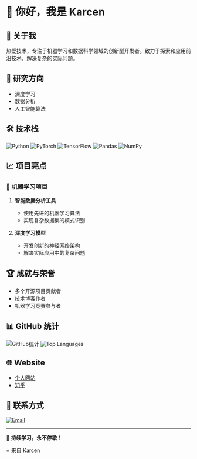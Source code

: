 # 👋 你好，我是 Karcen

## 🚀 关于我
热爱技术，专注于机器学习和数据科学领域的创新型开发者。致力于探索和应用前沿技术，解决复杂的实际问题。

## 🔬 研究方向
- 深度学习
- 数据分析
- 人工智能算法

## 🛠️ 技术栈
![Python](https://img.shields.io/badge/-Python-black?style=flat-square&logo=python)
![PyTorch](https://img.shields.io/badge/-PyTorch-black?style=flat-square&logo=pytorch)
![TensorFlow](https://img.shields.io/badge/-TensorFlow-black?style=flat-square&logo=tensorflow)
![Pandas](https://img.shields.io/badge/-Pandas-black?style=flat-square&logo=pandas)
![NumPy](https://img.shields.io/badge/-NumPy-black?style=flat-square&logo=numpy)

## 📈 项目亮点

### 🤖 机器学习项目
1. **智能数据分析工具**
   - 使用先进的机器学习算法
   - 实现复杂数据集的模式识别

2. **深度学习模型**
   - 开发创新的神经网络架构
   - 解决实际应用中的复杂问题

## 🏆 成就与荣誉
- 多个开源项目贡献者
- 技术博客作者
- 机器学习竞赛参与者

## 📊 GitHub 统计
![GitHub统计](https://github-readme-stats.vercel.app/api?username=Karcen&show_icons=true&theme=radical)
![Top Languages](https://github-readme-stats.vercel.app/api/top-langs/?username=Karcen&layout=compact&theme=radical)

## 🌐 Website
- [个人网站](https://karcen.github.io/zhengjiacheng.github.io/)  
- [知乎](https://www.zhihu.com/people/karcenzheng)
  
## 💌 联系方式
[![Email](https://img.shields.io/badge/Email-联系我-blue?style=flat-square&logo=gmail)](mailto:karcenzheng@yeah.net)

---

📢 **持续学习，永不停歇！**

⭐ 来自 [Karcen](https://github.com/Karcen)
